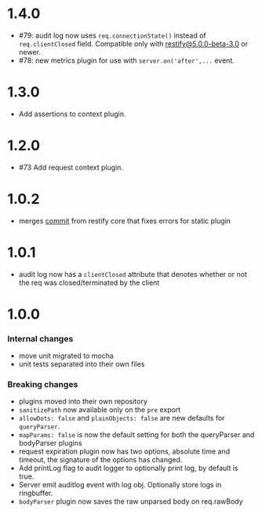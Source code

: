 # 1.4.0
- #79: audit log now uses `req.connectionState()` instead of `req.clientClosed`
  field. Compatible only with restify@5.0.0-beta-3.0 or newer.
- #78: new metrics plugin for use with `server.on('after',...` event.

# 1.3.0
- Add assertions to context plugin.

# 1.2.0
- #73 Add request context plugin.

# 1.0.2

- merges [commit](https://github.com/restify/node-restify/commit/fbd56f5751f82031c8b0e677f0bdd677c7b95892)
  from restify core that fixes errors for static plugin

# 1.0.1

- audit log now has a `clientClosed` attribute that denotes whether or not the
  req was closed/terminated by the client

# 1.0.0

### Internal changes
- move unit migrated to mocha
- unit tests separated into their own files

### Breaking changes
- plugins moved into their own repository
- `sanitizePath` now available only on the `pre` export
- `allowDots: false` and `plainObjects: false` are new defaults for
  `queryParser`.
- `mapParams: false` is now the default setting for both the queryParser and
  bodyParser plugins
- request expiration plugin now has two options, absolute time and timeout, the
  signature of the options has changed.
- Add printLog flag to audit logger to optionally print log, by default is true.
- Server emit auditlog event with log obj. Optionally store logs in ringbuffer.
- `bodyParser` plugin now saves the raw unparsed body on req.rawBody
